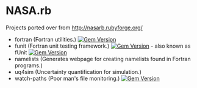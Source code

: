 # NASA.rb

Projects ported over from http://nasarb.rubyforge.org/
* fortran (Fortran utilities.) [![Gem Version](https://img.shields.io/gem/v/fortran.svg)](https://rubygems.org/gems/fortran)
* funit (Fortran unit testing framework.) [![Gem Version](https://img.shields.io/gem/v/funit.svg)](https://rubygems.org/gems/funit) - also known as fUnit [![Gem Version](https://img.shields.io/gem/v/fUnit.svg)](https://rubygems.org/gems/fUnit)
* namelists (Generates webpage for creating namelists found in Fortran programs.)
* uq4sim (Uncertainty quantification for simulation.)
* watch-paths (Poor man's file monitoring.) [![Gem Version](https://img.shields.io/gem/v/watch-paths.svg)](https://rubygems.org/gems/watch-paths)
